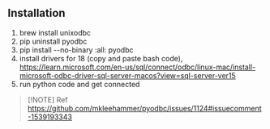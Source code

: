 
## Installation

1. brew install unixodbc
2. pip uninstall pyodbc
3. pip install --no-binary :all: pyodbc
4. install drivers for 18 (copy and paste bash code), https://learn.microsoft.com/en-us/sql/connect/odbc/linux-mac/install-microsoft-odbc-driver-sql-server-macos?view=sql-server-ver15
4. run python code and get connected

> [!NOTE] Ref
> https://github.com/mkleehammer/pyodbc/issues/1124#issuecomment-1539193343
